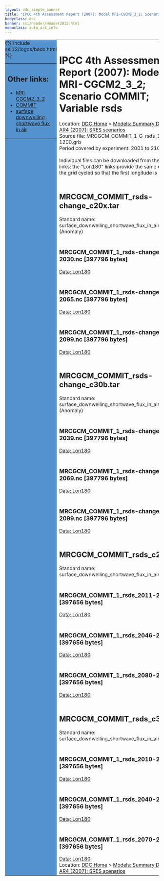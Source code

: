 ```yaml
---
layout: ddc_simple_banner
title: "IPCC 4th Assessment Report (2007): Model MRI-CGCM2_3_2; Scenario COMMIT; Variable rsds"
bodyclass: ddc
banner: ssi/header/Header2012.html
menuclass: auto_ar4_info
---
```



<table width="100%" border="0" cellspacing="0" cellpadding="0" style="border-collapse: collapse;">
<tr style="margin:0;padding:0;border:0;">
<td style="margin:0;padding:0;border:0;height:1pt;width:150pt;background:#5492CD;" valign="top" >

<div id="lh-col2" class="auto_ar4_info">
<table class="menumain" bgcolor="#5492CD" cellspacing="0" width="100%" border="0">
<tr><td>
<h2> Other links:</h2>
<ul>
<li><a href="/auto/ar4/model-MRI-CGCM2_3_2.html">MRI<br/>CGCM2_3_2</a></li>
<li><a href="/auto/ar4/scenario-COMMIT.html">COMMIT</a></li>
<li><a href="/auto/ar4/var-surface_downwelling_shortwave_flux_in_air.html">surface downwelling<br/> shortwave flux in air</a></li>
</ul>
</td></tr>
{% include ssi12/logos/badc.html %}
</table>
</div>
</td>
<td><h1>IPCC 4th Assessment Report (2007): Model MRI-CGCM2_3_2; Scenario COMMIT; Variable rsds</h1>

<!-- Breadcrumb1 -->
<div id="breadcrumb1" align="left">
Location: <a href="/index.html">DDC Home</a> > <a href="/sim/gcm_clim/">Models: Summary Data</a>
> <a href="/sim/gcm_clim/SRES_AR4/index.html">AR4 (2007): SRES scenarios</a>
</div>
<!-- End of Breadcrumb1 -->Source file: MRCGCM_COMMIT_1_G_rsds_1-1200.grb
<br/>
Period covered by experiment: 2001 to 2100<br/>
<br/>Individual files can be downloaded from the "data" links; the "Lon180" links provide the same data
         with the grid cycled so that the first longitude is 180W<br/>
<br/><h2>MRCGCM_COMMIT_rsds-change_c20x.tar</h2>
Standard name: surface_downwelling_shortwave_flux_in_air (Anomaly)<br>
<br/><h3>MRCGCM_COMMIT_1_rsds-change_2011-2030.nc [397796 bytes]</h3>
<a href="http://apps.ipcc-data.org/cgi-bin/downl/ar4_nc/rsds/MRCGCM_COMMIT_1_rsds-change_2011-2030.nc">Data; </a><a href="http://apps.ipcc-data.org/cgi-bin/downl/ar4_nc/rsds/MRCGCM_COMMIT_1_rsds-change_2011-2030.cyto180.nc"> Lon180</a><br/>
<br/><h3>MRCGCM_COMMIT_1_rsds-change_2046-2065.nc [397796 bytes]</h3>
<a href="http://apps.ipcc-data.org/cgi-bin/downl/ar4_nc/rsds/MRCGCM_COMMIT_1_rsds-change_2046-2065.nc">Data; </a><a href="http://apps.ipcc-data.org/cgi-bin/downl/ar4_nc/rsds/MRCGCM_COMMIT_1_rsds-change_2046-2065.cyto180.nc"> Lon180</a><br/>
<br/><h3>MRCGCM_COMMIT_1_rsds-change_2080-2099.nc [397796 bytes]</h3>
<a href="http://apps.ipcc-data.org/cgi-bin/downl/ar4_nc/rsds/MRCGCM_COMMIT_1_rsds-change_2080-2099.nc">Data; </a><a href="http://apps.ipcc-data.org/cgi-bin/downl/ar4_nc/rsds/MRCGCM_COMMIT_1_rsds-change_2080-2099.cyto180.nc"> Lon180</a><br/>
<br/><h2>MRCGCM_COMMIT_rsds-change_c30b.tar</h2>
Standard name: surface_downwelling_shortwave_flux_in_air (Anomaly)<br>
<br/><h3>MRCGCM_COMMIT_1_rsds-change_2010-2039.nc [397796 bytes]</h3>
<a href="http://apps.ipcc-data.org/cgi-bin/downl/ar4_nc/rsds/MRCGCM_COMMIT_1_rsds-change_2010-2039.nc">Data; </a><a href="http://apps.ipcc-data.org/cgi-bin/downl/ar4_nc/rsds/MRCGCM_COMMIT_1_rsds-change_2010-2039.cyto180.nc"> Lon180</a><br/>
<br/><h3>MRCGCM_COMMIT_1_rsds-change_2040-2069.nc [397796 bytes]</h3>
<a href="http://apps.ipcc-data.org/cgi-bin/downl/ar4_nc/rsds/MRCGCM_COMMIT_1_rsds-change_2040-2069.nc">Data; </a><a href="http://apps.ipcc-data.org/cgi-bin/downl/ar4_nc/rsds/MRCGCM_COMMIT_1_rsds-change_2040-2069.cyto180.nc"> Lon180</a><br/>
<br/><h3>MRCGCM_COMMIT_1_rsds-change_2070-2099.nc [397796 bytes]</h3>
<a href="http://apps.ipcc-data.org/cgi-bin/downl/ar4_nc/rsds/MRCGCM_COMMIT_1_rsds-change_2070-2099.nc">Data; </a><a href="http://apps.ipcc-data.org/cgi-bin/downl/ar4_nc/rsds/MRCGCM_COMMIT_1_rsds-change_2070-2099.cyto180.nc"> Lon180</a><br/>
<br/><h2>MRCGCM_COMMIT_rsds_c20x.tar</h2>
Standard name: surface_downwelling_shortwave_flux_in_air<br>
<br/><h3>MRCGCM_COMMIT_1_rsds_2011-2030.nc [397656 bytes]</h3>
<a href="http://apps.ipcc-data.org/cgi-bin/downl/ar4_nc/rsds/MRCGCM_COMMIT_1_rsds_2011-2030.nc">Data; </a><a href="http://apps.ipcc-data.org/cgi-bin/downl/ar4_nc/rsds/MRCGCM_COMMIT_1_rsds_2011-2030.cyto180.nc"> Lon180</a><br/>
<br/><h3>MRCGCM_COMMIT_1_rsds_2046-2065.nc [397656 bytes]</h3>
<a href="http://apps.ipcc-data.org/cgi-bin/downl/ar4_nc/rsds/MRCGCM_COMMIT_1_rsds_2046-2065.nc">Data; </a><a href="http://apps.ipcc-data.org/cgi-bin/downl/ar4_nc/rsds/MRCGCM_COMMIT_1_rsds_2046-2065.cyto180.nc"> Lon180</a><br/>
<br/><h3>MRCGCM_COMMIT_1_rsds_2080-2099.nc [397656 bytes]</h3>
<a href="http://apps.ipcc-data.org/cgi-bin/downl/ar4_nc/rsds/MRCGCM_COMMIT_1_rsds_2080-2099.nc">Data; </a><a href="http://apps.ipcc-data.org/cgi-bin/downl/ar4_nc/rsds/MRCGCM_COMMIT_1_rsds_2080-2099.cyto180.nc"> Lon180</a><br/>
<br/><h2>MRCGCM_COMMIT_rsds_c30b.tar</h2>
Standard name: surface_downwelling_shortwave_flux_in_air<br>
<br/><h3>MRCGCM_COMMIT_1_rsds_2010-2039.nc [397656 bytes]</h3>
<a href="http://apps.ipcc-data.org/cgi-bin/downl/ar4_nc/rsds/MRCGCM_COMMIT_1_rsds_2010-2039.nc">Data; </a><a href="http://apps.ipcc-data.org/cgi-bin/downl/ar4_nc/rsds/MRCGCM_COMMIT_1_rsds_2010-2039.cyto180.nc"> Lon180</a><br/>
<br/><h3>MRCGCM_COMMIT_1_rsds_2040-2069.nc [397656 bytes]</h3>
<a href="http://apps.ipcc-data.org/cgi-bin/downl/ar4_nc/rsds/MRCGCM_COMMIT_1_rsds_2040-2069.nc">Data; </a><a href="http://apps.ipcc-data.org/cgi-bin/downl/ar4_nc/rsds/MRCGCM_COMMIT_1_rsds_2040-2069.cyto180.nc"> Lon180</a><br/>
<br/><h3>MRCGCM_COMMIT_1_rsds_2070-2099.nc [397656 bytes]</h3>
<a href="http://apps.ipcc-data.org/cgi-bin/downl/ar4_nc/rsds/MRCGCM_COMMIT_1_rsds_2070-2099.nc">Data; </a><a href="http://apps.ipcc-data.org/cgi-bin/downl/ar4_nc/rsds/MRCGCM_COMMIT_1_rsds_2070-2099.cyto180.nc"> Lon180</a><br/>
<!-- Breadcrumb2 -->
<div id="breadcrumb2" align="left">
Location: <a href="/index.html">DDC Home</a> > <a href="/sim/gcm_clim/">Models: Summary Data</a>
> <a href="/sim/gcm_clim/SRES_AR4/index.html">AR4 (2007): SRES scenarios</a>
</div>
<!-- End of Breadcrumb2 --></td></tr></table>
